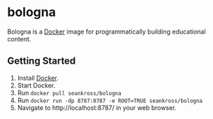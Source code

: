 # bologna

Bologna is a [Docker](https://www.docker.com/) image for programmatically
building educational content.

## Getting Started

1. Install [Docker](https://docs.docker.com/install/).
2. Start Docker.
3. Run `docker pull seankross/bologna`
4. Run `docker run -dp 8787:8787 -e ROOT=TRUE seankross/bologna`
5. Navigate to http://localhost:8787/ in your web browser.
